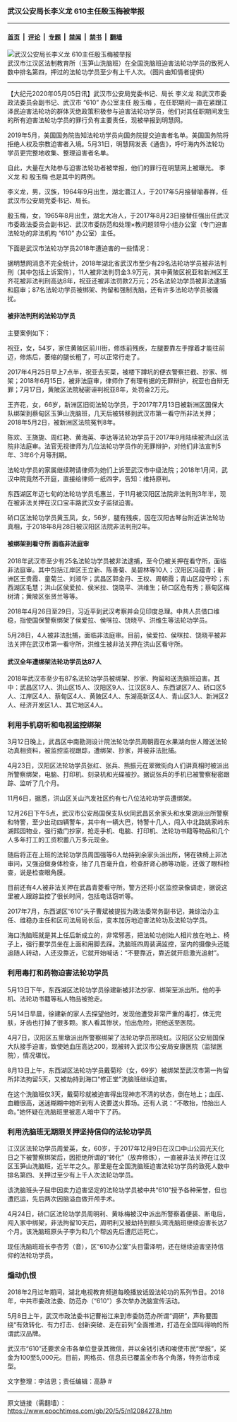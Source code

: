### 武汉公安局长李义龙 610主任殷玉梅被举报

---

#### [首页](../../../..?n12084278) &nbsp;|&nbsp; [评论](../../../../../epoch-comment?n12084278) &nbsp;|&nbsp; [专题](../../../../../epoch-special?n12084278) &nbsp;|&nbsp; [禁闻](../../../../../epoch-news?n12084278) &nbsp;|&nbsp; [禁书](../../../../../books?n12084278) &nbsp;|&nbsp; [翻墙](https://github.com/gfw-breaker/nogfw/blob/master/README.md?n12084278)


<div><img alt="武汉公安局长李义龙 610主任殷玉梅被举报" class="attachment-djy_600_400 size-djy_600_400 wp-post-image" src="https://i.epochtimes.com/assets/uploads/2020/05/db59cf7518494f2f37b7a9e921d58fbc-600x400_Fotor.jpg"/>
<div class="caption">
 武汉市江汉区法制教育所（玉笋山洗脑班）在全国洗脑班迫害法轮功学员的致死人数中排名第四，押过的法轮功学员至少有上千人次。（图片由知情者提供）
</div></div><hr/><div class="post_content" id="artbody" itemprop="articleBody">
 <!-- article content begin -->
 <p>
  【大纪元2020年05月05日讯】武汉市公安局党委书记、局长
  <ok href="https://www.epochtimes.com/gb/tag/%E6%9D%8E%E4%B9%89%E9%BE%99.html">
   李义龙
  </ok>
  和武汉市委政法委员会副书记、武汉市
  <ok href="https://www.epochtimes.com/gb/tag/%E2%80%9C610%E2%80%9D.html">
   “610”
  </ok>
  办公室主任
  <ok href="https://www.epochtimes.com/gb/tag/%E6%AE%B7%E7%8E%89%E6%A2%85.html">
   殷玉梅
  </ok>
  ，在任职期间一直在紧跟江泽民迫害法轮功的群体灭绝政策积极参与迫害法轮功学员，他们对其任职期间发生的所有迫害法轮功学员的罪行负有主要责任，现被举报到明慧网。
 </p>
 <p>
  2019年5月，美国国务院告知法轮功学员向国务院提交迫害者名单。美国国务院将拒绝人权及宗教迫害者入境。5月31日，明慧网发表《通告》，呼吁海内外法轮功学员更完整地收集、整理迫害者名单。
 </p>
 <p>
  自此，大量在大陆参与迫害法轮功者被举报，他们的罪行在明慧网上被曝光。
  <ok href="https://www.epochtimes.com/gb/tag/%E6%9D%8E%E4%B9%89%E9%BE%99.html">
   李义龙
  </ok>
  和
  <ok href="https://www.epochtimes.com/gb/tag/%E6%AE%B7%E7%8E%89%E6%A2%85.html">
   殷玉梅
  </ok>
  也是其中的两例。
 </p>
 <p>
  李义龙，男，汉族，1964年9月出生，湖北潜江人，于2017年5月接替喻春祥，任武汉市公安局党委书记、局长。
 </p>
 <p>
  殷玉梅，女，1965年8月出生，湖北大冶人，于2017年8月23日接替任强出任武汉市委政法委员会副书记、武汉市委防范和处理×教问题领导小组办公室（专门迫害法轮功的非法机构
  <ok href="https://www.epochtimes.com/gb/tag/%E2%80%9C610%E2%80%9D.html">
   “610”
  </ok>
  办公室）主任。
 </p>
 <p>
  下面是武汉市法轮功学员2018年遭迫害的一些情况：
 </p>
 <p>
  据明慧网消息不完全统计，2018年湖北省武汉市至少有29名法轮功学员被非法判刑（其中包括上诉案件），11人被非法判罚金3.9万元，其中黄陂区祝亚和新洲区王齐花被非法判刑高达8年，祝亚还被非法罚款2万元；25名法轮功学员被非法逮捕和庭审；87名法轮功学员被绑架、拘留和强制洗脑，还有许多法轮功学员被骚扰。
 </p>
 <h4>
  被非法判刑的法轮功学员
 </h4>
 <p>
  主要案例如下：
 </p>
 <p>
  祝亚，女，54岁，家住黄陂区前川街，修炼前残疾，左腿要靠左手撑着才能往前迈，修炼后，萎缩的腿长粗了，可以正常行走了。
 </p>
 <p>
  2017年4月25日早上7点半，祝亚去买菜，被楼下蹲坑的便衣警察拦截、抄家、绑架；2018年6月15日，被非法庭审，律师作了有理有据的无罪辩护，祝亚也自辩无罪；7月17日，黄陂区法院秘密诬判祝亚8年，处罚金2万元。
 </p>
 <p>
  王齐花，女，66岁，新洲区旧街法轮功学员，于2017年7月13日被新洲区国保大队绑架到蔡甸区玉笋山洗脑班，几天后被转移到武汉市第一看守所非法关押；2018年5月2日，被新洲区法院冤判8年。
 </p>
 <p>
  陈欢、王旖旎、周红艳、黄海英、李达等法轮功学员于2017年9月陆续被洪山区法院非法庭审。法官无视律师为几位法轮功学员作的无罪辩护，对他们非法宣判5年、3年6个月等刑期。
 </p>
 <p>
  法轮功学员的家属继续聘请律师为她们上诉至武汉市中级法院；2018年1月间，武汉中院竟然不开庭，直接给律师一纸四字，告知：维持原判。
 </p>
 <p>
  东西湖区年迈七旬的法轮功学员毛惠兰，于11月被汉阳区法院非法判刑3年半，现在被非法关押在汉口宝丰路武汉女子监狱迫害。
 </p>
 <p>
  硚口区法轮功学员黄玉凤，女，56岁，腿有残疾，因在汉阳古琴台附近讲法轮功真相，于2018年8月28日被汉阳区法院非法判刑2年。
 </p>
 <h4>
  被绑架到看守所 面临非法庭审
 </h4>
 <p>
  2018年武汉市至少有25名法轮功学员被非法逮捕，至今仍被关押在看守所，面临非法庭审。其中包括江岸区王立新、陈善菊、吴碧林等10人；汉阳区冯蕴青；新洲区王贵霞、童菊兰、刘淑华；武昌区郭金丹、王权、周朝霞；青山区段守珍；东西湖区毛慧；洪山区侯爱拉、侯米拉、饶晓平、洪维生；硚口区危有秀；蔡甸区梅树清；黄陂区张贤兰等等。
 </p>
 <p>
  2018年4月26日至29日，习近平到武汉考察并会见印度总理。中共人员借口维稳，指使国保警察绑架了侯爱拉、侯咪拉、饶晓平、洪维生等法轮功学员。
 </p>
 <p>
  5月28日，4人被非法批捕，面临非法庭审。目前，侯爱拉、侯咪拉、饶晓平被非法关押在武汉市第一看守所，洪维生被非法关押在洪山区看守所。
 </p>
 <div class="ar_articleContent" id="ar_bArticleContent">
  <h4>
   武汉全年遭绑架法轮功学员达87人
  </h4>
  <p>
   2018年武汉市至少有87名法轮功学员被绑架、抄家、拘留和送洗脑班迫害。其中：武昌区17人、洪山区15人、汉阳区9人、江汉区8人、东西湖区7人、硚口区5人、江岸区4人、蔡甸区4人、黄陂区4人、东湖高新区4人、青山区3人、新洲区2人、经济开发区1人、其它地区4人。
  </p>
  <h3>
   利用手机窃听和电视监控绑架
  </h3>
  <p>
   3月12日晚上，武昌区中南勘测设计院法轮功学员周朝霞在水果湖向世人赠送法轮功真相资料，被监控监视跟踪，遭绑架、抄家，并被非法批捕。
  </p>
  <p>
   4月23日，汉阳区法轮功学员张红、张兵、熊振元在翠微街向人们讲真相时被派出所警察绑架，电脑、打印机、刻录机和光碟被抄。据说张兵的手机已被警察秘密跟踪、监听了几个月。
  </p>
  <p>
   11月6日，据悉，洪山区关山汽发社区约有七八位法轮功学员遭绑架。
  </p>
  <p>
   12月26日下午5点，武汉市公安局国保支队伙同武昌区余家头和水果湖派出所警察和特警，至少出动四辆警车，其中有一辆大巴，特警十几人，闯入中北路姚家岭东湖熙园物业，强行撬门抄家，抢走手机、电脑、打印机、法轮功书籍等物品和几个人多年打工的工资积蓄八万多元现金。
  </p>
 </div>
 <div class="ar_articleContent" id="ar_bArticleContent">
  <p>
   随后将正在上班的法轮功学员周国强等6人劫持到余家头派出所，铐在铁椅上非法审问，又强迫做身体检查，抽了几百毫升血，检查肝肾心肺等功能，还做了眼科检查，说是检查眼角膜。
  </p>
  <p>
   目前还有4人被非法关押在武昌青菱看守所。警方还将小区监控录像调走，据说这里被人跟踪监控了很长时间，包括电话窃听等。
  </p>
  <p>
   2017年7月，东西湖区“610”头子曹斌被提拔为政法委常务副书记，兼综治办主任、维稳办主任和区司法局局长后，变本加厉地迫害法轮功及法轮功学员。
  </p>
  <p>
   海口洗脑班就是其上任后新成立的，非常邪恶，把法轮功创始人相片放在地上、椅子上，强行要学员坐在上面和用脚去踩。洗脑班四周装满监控，室内的摄像头还能追随人转动，人还没靠近，它就开始喊话：“不要靠近，靠近就开启激光追射”。
  </p>
  <h3>
   利用毒打和药物迫害法轮功学员
  </h3>
  <p>
   5月13日下午，东西湖区法轮功学员徐建新被非法抄家、绑架至派出所。他的手机、法轮功书籍等私人物品被抢走。
  </p>
  <p>
   5月14日早晨，徐建新的家人去探望他时，发现他遭受非常严重的毒打，体无完肤，牙齿也打掉了很多颗。家人看其惨状，怕出危险，把他送至医院。
  </p>
  <p>
   4月7日，汉阳区五里墩派出所警察绑架了法轮功学员邢晓虹。汉阳区公安局国保大队接手迫害，致使她血压高达200，现被转入武汉市公安局安康医院（监狱医院），情况堪忧。
  </p>
  <p>
   8月13日上午，东西湖区法轮功学员戴菊珍（女，69岁）被绑架至武汉市第一拘留所非法拘留5天，又被劫持到海口“修正堂”洗脑班继续迫害。
  </p>
  <p>
   在这个洗脑班仅3天，戴菊珍就被迫害得出现神志不清的状态，倒在地上；血压、血糖很高，迷迷糊糊中她听到有人说要送火葬场。还有人说：“不敢抬，怕抬出人命。”她怀疑在洗脑班里被恶人暗中下了药。
  </p>
  <h3>
   利用洗脑班无期限关押坚持信仰的法轮功学员
  </h3>
  <p>
   江汉区法轮功学员周爱英，女，60岁，于2017年12月9日在汉口中山公园光天化日之下被警察绑架后，因拒绝所谓的“转化”（放弃修炼），一直被非法关押在江汉区玉笋山洗脑班，近半年之久。那里是在全国洗脑班迫害法轮功学员的致死人数中排名第四、关押过至少有上千人次法轮功学员。
  </p>
  <p>
   该洗脑班头子屈申因卖力迫害坚定的法轮功学员被中共“610”授予各种荣誉，但也遭厄运，先后两次因脑溢血做开颅手术。
  </p>
  <p>
   4月24日，硚口区法轮功学员周明利、黄咏梅被汉中派出所警察着便装、断电后，闯入家中绑架，非法拘留10天后，周明利又被劫持到额头湾洗脑班继续迫害长达7个月。该洗脑班原头子李为和几个帮凶先后遭厄运死亡。
  </p>
  <p>
   现任洗脑班班长李杏芳（音），区“610办公室”头目雷泽明，还在继续迫害坚持信仰的法轮功学员。
  </p>
  <h3>
   煽动仇恨
  </h3>
  <p>
   2018年2月过年期间，湖北电视教育频道每晚播放诋毁法轮功的系列节目。2018年，中共市委政法委、防范办（“610”）多次举办洗脑宣传活动。
  </p>
  <p>
   5月8日上午，武汉市政法委书记曹裕江来到市委防范办所谓“调研”，声称要围绕“有效转化、有力打击、创新突破、走在前列”全面推进，打造在全国叫得响的所谓武汉品牌。
  </p>
  <p>
   武汉市“610”还要求全市各单位登录其微信，并以金钱引诱和唆使市民“举报”，奖金为100至5,000元。目前，网格员、信息员已覆盖全市各个角落，特务治市成型。
  </p>
  <p>
   文字整理：李洁思；责任编辑：高静 #
  </p>
 </div>
 <!-- article content end -->
 <div id="below_article_ad">
 </div>
</div>


---

原文链接（需翻墙）：https://www.epochtimes.com/gb/20/5/5/n12084278.htm